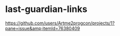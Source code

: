 # last-guardian-links
https://github.com/users/Artme2progcon/projects/1?pane=issue&amp;itemId=76380409
